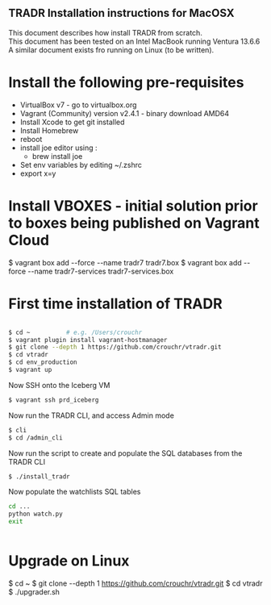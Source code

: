 ## TRADR Installation instructions for MacOSX ##

This document describes how install TRADR from scratch.  
This document has been tested on an Intel MacBook running Ventura 13.6.6  
A similar document exists fro running on Linux (to be written).  

# Install the following pre-requisites
- VirtualBox v7 - go to virtualbox.org
- Vagrant (Community) version v2.4.1 - binary download AMD64
- Install Xcode to get git installed
- Install Homebrew
- reboot
- install joe editor using :
  - brew install joe  
- Set env variables by editing ~/.zshrc
- export x=y

# Install VBOXES - initial solution prior to boxes being published on Vagrant Cloud
$ vagrant box add --force --name tradr7 tradr7.box
$ vagrant box add --force --name tradr7-services tradr7-services.box


# First time installation of TRADR
```bash

$ cd ~          # e.g. /Users/crouchr
$ vagrant plugin install vagrant-hostmanager
$ git clone --depth 1 https://github.com/crouchr/vtradr.git
$ cd vtradr
$ cd env_production
$ vagrant up
```

Now SSH onto the Iceberg VM
```bash
$ vagrant ssh prd_iceberg
```

Now run the TRADR CLI, and access Admin mode
```bash
$ cli
$ cd /admin_cli
````
Now run the script to create and populate the SQL databases from the TRADR CLI
```bash
$ ./install_tradr 
```

Now populate the watchlists SQL tables
```bash
cd ...
python watch.py
exit
```

```bash

```




# Upgrade on Linux
$ cd ~
$ git clone --depth 1 https://github.com/crouchr/vtradr.git
$ cd vtradr
$ ./upgrader.sh